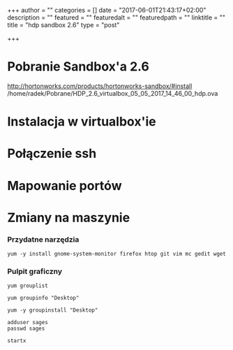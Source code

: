 +++
author = ""
categories = []
date = "2017-06-01T21:43:17+02:00"
description = ""
featured = ""
featuredalt = ""
featuredpath = ""
linktitle = ""
title = "hdp sandbox 2.6"
type = "post"

+++

# Pobranie Sandbox'a 2.6
http://hortonworks.com/products/hortonworks-sandbox/#install
/home/radek/Pobrane/HDP_2.6_virtualbox_05_05_2017_14_46_00_hdp.ova

# Instalacja w virtualbox'ie

# Połączenie ssh

# Mapowanie portów


# Zmiany na maszynie

### Przydatne narzędzia
~~~shell
yum -y install gnome-system-monitor firefox htop git vim mc gedit wget
~~~

### Pulpit graficzny

~~~shell
yum grouplist

yum groupinfo "Desktop"

yum -y groupinstall "Desktop"

adduser sages
passwd sages

startx
~~~